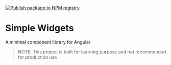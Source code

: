 [![Publish package to NPM registry](https://github.com/praveenganeshcp/simple-widgets/actions/workflows/publish.yml/badge.svg)](https://github.com/praveenganeshcp/simple-widgets/actions/workflows/publish.yml)

# Simple Widgets

A  minimal component library for Angular

> NOTE: This project is built for learning purpose and not recommended for production use
